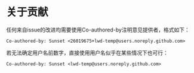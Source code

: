 # 关于贡献
任何来自issue的改进均需要使用Co-authored-by注明意见提供者，格式如下：

```
Co-authored-by: Sunset <26019675+lwd-temp@users.noreply.github.com>
```

若无法确定用户名前数字，直接使用用户名似乎在某些情况下也可行：

```
Co-authored-by: Sunset <lwd-temp@users.noreply.github.com>
```
